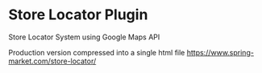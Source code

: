# Store Locator Plugin
Store Locator System using Google Maps API

Production version compressed into a single html file
https://www.spring-market.com/store-locator/
